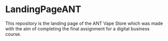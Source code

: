 # LandingPageANT
This repository is the landing page of the ANT Vape Store which was made with the aim of completing the final assignment for a digital business course.
